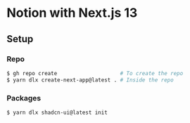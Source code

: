 # Notion with Next.js 13

## Setup

### Repo

```bash
$ gh repo create                    # To create the repo
$ yarn dlx create-next-app@latest . # Inside the repo
```

### Packages

```bash
$ yarn dlx shadcn-ui@latest init
```
